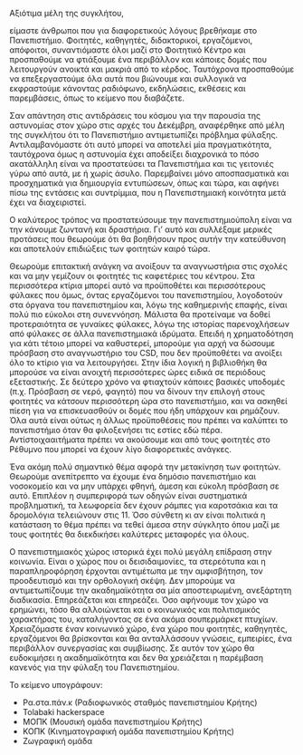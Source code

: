 Αξιότιμα μέλη της συγκλήτου, 

είμαστε άνθρωποι που για διαφορετικούς λόγους βρεθήκαμε στο Πανεπιστήμιο. Φοιτητές, καθηγητές, διδακτορικοί, εργαζόμενοι, απόφοιτοι, συναντιόμαστε όλοι μαζί στο Φοιτητικό Κέντρο και προσπαθούμε να φτιάξουμε ένα περιβάλλον και κάποιες δομές που λειτουργούν ανοικτά και μακριά από το κέρδος. Ταυτόχρονα προσπαθούμε να επεξεργαστούμε όλα αυτά που βιώνουμε και συλλογικά να εκφραστούμε κάνοντας ραδιόφωνο, εκδηλώσεις, εκθέσεις και παρεμβάσεις, όπως το κείμενο που διαβάζετε. 

Σαν απάντηση στις αντιδράσεις του κόσμου για την παρουσία της αστυνομίας στον χώρο στις αρχές του Δεκέμβρη, αναφέρθηκε από μέλη της συγκλήτου ότι το Πανεπιστήμιο αντιμετωπίζει πρόβλημα φύλαξης. Αντιλαμβανόμαστε ότι αυτό μπορεί να αποτελεί μία πραγματικότητα, ταυτόχρονα όμως η αστυνομία έχει αποδείξει διαχρονικά το πόσο ακατάλληλη είναι να προστατεύσει τα Πανεπιστήμια και τις γειτονιές γύρω από αυτά, με ή χωρίς άσυλο. Παρεμβαίνει μόνο αποσπασματικά και προσχηματικά για δημιουργία εντυπώσεων, όπως και τώρα, και αφήνει πίσω της εντάσεις και συντρίμμια, που η Πανεπιστημιακή κοινότητα μετά έχει να διαχειριστεί. 

Ο καλύτερος τρόπος να προστατεύσουμε την πανεπιστημιούπολη είναι να την κάνουμε ζωντανή και δραστήρια. Γι’ αυτό και συλλέξαμε μερικές προτάσεις που θεωρούμε ότι θα βοηθήσουν προς αυτήν την κατεύθυνση και αποτελούν επιδιώξεις των φοιτητών καιρό τώρα. 

Θεωρούμε επιτακτική ανάγκη να ανοίξουν τα αναγνωστήρια στις σχολές και να μην γεμίζουν οι φοιτητές τις καφετέριες του κέντρου. Στα περισσότερα κτίρια μπορεί αυτό να προϋποθέτει και περισσότερους φύλακες που όμως, όντας εργαζόμενοι του πανεπιστημίου, λογοδοτούν στα όργανα του πανεπιστημίου και, λόγω της καθημερινής επαφής, είναι πολύ πιο εύκολοι στη συνεννόηση. Μάλιστα θα προτείναμε να δοθεί προτεραιότητα σε γυναίκες φύλακες, λόγω της ιστορίας παρενοχλήσεων από φύλακες σε άλλα πανεπιστημιακά ιδρύματα. Επειδή η χρηματοδότηση για κάτι τέτοιο μπορεί να καθυστερεί, μπορούμε για αρχή να δώσουμε πρόσβαση στο αναγνωστήριο του CSD, που δεν προϋποθέτει να ανοίξει όλο το κτίριο για να λειτουργήσει. Στην ίδια λογική η βιβλιοθήκη θα μπορούσε να είναι ανοιχτή περισσότερες ώρες ειδικά σε περιόδους εξεταστικής. Σε δεύτερο χρόνο να φτιαχτούν κάποιες βασικές υποδομές (π.χ. Πρόσβαση σε νερό, φαγητό) που να δίνουν την επιλογή στους φοιτητές να κάτσουν περισσότερη ώρα στο πανεπιστήμιο, και να ασκηθεί πίεση για να επισκευασθούν οι δομές που ήδη υπάρχουν και ρημάζουν. Όλα αυτά είναι ούτως η άλλως προϋποθέσεις που πρέπει να καλύπτει το πανεπιστήμιο όταν θα φιλοξενήσει τις εστίες εδώ πέρα. Αντίστοιχααιτήματα πρέπει να ακούσουμε και από τους φοιτητές στο Ρέθυμνο που μπορεί να έχουν λίγο διαφορετικές ανάγκες. 

Ένα ακόμη πολύ σημαντικό θέμα αφορά την μετακίνηση των φοιτητών. Θεωρούμε ανεπίτρεπτο να έχουμε ένα δημόσιο πανεπιστήμιο και νοσοκομείο και να μην υπάρχει φθηνή, άμεση και εύκολη πρόσβαση σε αυτό. Επιπλέον η συμπεριφορά των οδηγών είναι συστηματικά προβληματική, τα λεωφορεία δεν έχουν ράμπες για καροτσάκια και τα δρομολόγια τελειώνουν στις 11. Όσο σύνθετη κι αν είναι πολιτικά η κατάσταση το θέμα πρέπει να τεθεί άμεσα στην σύγκλητο όπου μαζί με τους φοιτητές θα διεκδικήσει καλύτερες μεταφορές για όλους. 

Ο πανεπιστημιακός χώρος ιστορικά έχει πολύ μεγάλη επίδραση στην κοινωνία. Είναι ο χώρος που οι δεισιδαιμονίες, τα στερεότυπα και η παραπληροφόρηση έρχονται αντιμέτωπα με την αμφισβήτηση, τον προοδευτισμό και την ορθολογική σκέψη. Δεν μπορούμε να αντιμετωπίζουμε την ακαδημαϊκότητα σα μία αποστειρωμένη, ανεξάρτητη διαδικασία. Επηρεάζεται και επηρεάζει. Όσο αφήνουμε τον χώρο να ερημώνει, τόσο θα αλλοιώνεται και ο κοινωνικός και πολιτισμικός χαρακτήρας του, καταλήγοντας σε ένα ακόμα σουπερμάρκετ πτυχίων. Χρειαζόμαστε έναν κοινωνικό χώρο, ένα χώρο που φοιτητές, καθηγητές, εργαζόμενοι θα βρίσκονται και θα ανταλλάσσουν γνώσεις, εμπειρίες, ένα περιβάλλον συνεργασίας και συμβίωσης. Σε αυτόν τον χώρο θα ευδοκιμήσει η ακαδημαϊκότητα και δεν θα χρειάζεται η παρέμβαση κανενός για την φύλαξη του Πανεπιστημίου. 

Το κείμενο υπογράφουν:
* Ρα.στα.πάν.κ (Ραδιοφωνικός σταθμός πανεπιστημίου Κρήτης)
* Tolabaki hackerspace
* ΜΟΠΚ (Μουσική ομάδα πανεπιστημίου Κρήτης)
* ΚΟΠΚ (Κινηματογραφική ομάδα πανεπιστημίου Κρήτης)
* Ζωγραφική ομάδα